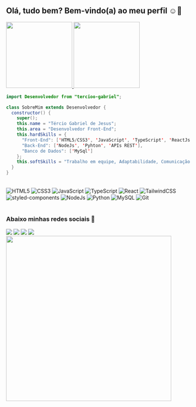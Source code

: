 ## Olá, tudo bem? Bem-vindo(a) ao meu perfil ☺️:rocket:

 <div>
   <a href="https://github.com/tercioo-gabriel">
   <img height="180em" src="https://github-readme-stats.vercel.app/api?username=tercioo-gabriel&show_icons=true&theme=dracula&include_all_commits=true&count_private=true"/>
   <img height="180em" src="https://github-readme-stats.vercel.app/api/top-langs/?username=tercioo-gabriel&layout=compact&langs_count=6&theme=dracula"/>
</div>
    
```java
import Desenvolvedor from "tercioo-gabriel";

class SobreMim extends Desenvolvedor {
  constructor() {
    super();
    this.name = "Tércio Gabriel de Jesus";
    this.area = "Desenvolvedor Front-End";
    this.hardSkills = {
      "Front-End": ['HTML5/CSS3', 'JavaScript', 'TypeScript', 'ReactJs', 'TailwindCSS', 'styled-components'],
      "Back-End": ['NodeJs', 'Pyhton', 'APIs REST'],
      "Banco de Dados": ['MySql']
    };
    this.softSkills = "Trabalho em equipe, Adaptabilidade, Comunicação e Organização";
  }
}
```

<div style="display: inline_block"><br>
  <img align="center" alt="HTML5" src="https://img.shields.io/badge/HTML5-E34F26?style=for-the-badge&logo=html5&logoColor=white">
  <img align="center" alt="CSS3" src="https://img.shields.io/badge/CSS3-1572B6?style=for-the-badge&logo=css3&logoColor=white">
  <img align="center" alt="JavaScript" src="https://img.shields.io/badge/JavaScript-F7DF1E?style=for-the-badge&logo=javascript&logoColor=black">
  <img align='center' alt="TypeScript" src="https://img.shields.io/badge/TypeScript-007ACC?style=for-the-badge&logo=typescript&logoColor=white">
  <img align='center' alt="React" src="https://img.shields.io/badge/React-20232A?style=for-the-badge&logo=react&logoColor=61DAFB">
  <img align='center' alt="TailwindCSS" src="https://img.shields.io/badge/Tailwind_CSS-38B2AC?style=for-the-badge&logo=tailwind-css&logoColor=white">
  <img align='center' alt="styled-components" src="https://img.shields.io/badge/styled--components-DB7093?style=for-the-badge&logo=styled-components&logoColor=white">
  <img align='center' alt="NodeJs" src="https://img.shields.io/badge/Node.js-43853D?style=for-the-badge&logo=node.js&logoColor=white">
  <img align='center' alt="Python" src="https://img.shields.io/badge/Python-14354C?style=for-the-badge&logo=python&logoColor=white">
  <img align='center' alt="MySQL" src="https://img.shields.io/badge/MySQL-00000F?style=for-the-badge&logo=mysql&logoColor=orange">
  <img align='center' alt="Git" src="https://img.shields.io/badge/Git-E34F26?style=for-the-badge&logo=git&logoColor=white">
</div>
 
 <br>
 
  ### Abaixo minhas redes sociais 🌹
 
<div>
  <a href="https://contate.me/tercioo-gabriel" target="_blank"><img src="https://img.shields.io/badge/WhatsApp-25D366?style=for-the-badge&logo=whatsapp&logoColor=white"></a>
  <a href="https://instagram.com/tercio.gabriel" target="_blank"><img src="https://img.shields.io/badge/-Instagram-%23E4405F?style=for-the-badge&logo=instagram&logoColor=white"></a>
  <a href="https://www.linkedin.com/in/terciogabrieldejesus/" target="_blank"><img src="https://img.shields.io/badge/-LinkedIn-%230077B5?style=for-the-badge&logo=linkedin&logoColor=white"></a> 
  <a href = "mailto:terciogabrieldejesus@gmail.com" target="_blank"><img src="https://img.shields.io/badge/-Gmail-%23333?style=for-the-badge&logo=gmail&logoColor=white"></a>
 <br>
  <img align="center" width="450" src="https://i.pinimg.com/originals/7a/e3/c7/7ae3c7ad104a968dc735871c0bf17608.gif">
</div>
